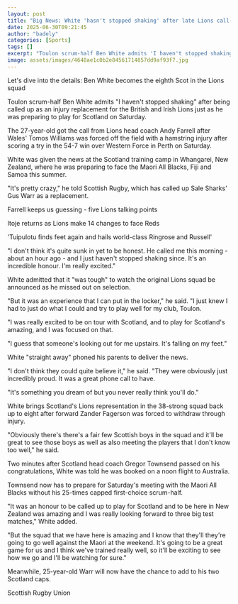 ```yaml
---
layout: post
title: "Big News: White 'hasn't stopped shaking' after late Lions call-up"
date: 2025-06-30T09:21:45
author: "badely"
categories: [Sports]
tags: []
excerpt: "Toulon scrum-half Ben White admits 'I haven't stopped shaking' after being called up as an injury replacement for the British and Irish Lions just as "
image: assets/images/4648ae1c0b2e84561714857dd9af93f7.jpg
---
```


Let's dive into the details: Ben White becomes the eighth Scot in the Lions squad

Toulon scrum-half Ben White admits "I haven't stopped shaking" after being called up as an injury replacement for the British and Irish Lions just as he was preparing to play for Scotland on Saturday.

The 27-year-old got the call from Lions head coach Andy Farrell after Wales' Tomos Williams was forced off the field with a hamstring injury after scoring a try in the 54-7 win over Western Force in Perth on Saturday.

White was given the news at the Scotland training camp in Whangarei, New Zealand, where he was preparing to face the Maori All Blacks, Fiji and Samoa this summer.

"It's pretty crazy," he told Scottish Rugby, which has called up Sale Sharks' Gus Warr as a replacement. 

Farrell keeps us guessing - five Lions talking points

Itoje returns as Lions make 14 changes to face Reds 

'Tuipulotu finds feet again and hails world-class Ringrose and Russell'

"I don't think it's quite sunk in yet to be honest. He called me this morning - about an hour ago - and I just haven't stopped shaking since. It's an incredible honour. I'm really excited."

White admitted that it "was tough" to watch the original Lions squad be announced as he missed out on selection.

"But it was an experience that I can put in the locker," he said. "I just knew I had to just do what I could and try to play well for my club, Toulon.

"I was really excited to be on tour with Scotland, and to play for Scotland's amazing, and I was focused on that. 

"I guess that someone's looking out for me upstairs. It's falling on my feet."

White "straight away" phoned his parents to deliver the news.

"I don't think they could quite believe it," he said. "They were obviously just incredibly proud. It was a great phone call to have.

"It's something you dream of but you never really think you'll do."

White brings Scotland's Lions representation in the 38-strong squad back up to eight after forward Zander Fagerson was forced to withdraw through injury.

"Obviously there's there's a fair few Scottish boys in the squad and it'll be great to see those boys as well as also meeting the players that I don't know too well," he said.

Two minutes after Scotland head coach Gregor Townsend passed on his congratulations, White was told he was booked on a noon flight to Australia.

Townsend now has to prepare for Saturday's meeting with the Maori All Blacks without his 25-times capped first-choice scrum-half.

"It was an honour to be called up to play for Scotland and to be here in New Zealand was amazing and I was really looking forward to three big test matches," White added. 

"But the squad that we have here is amazing and I know that they'll they're going to go well against the Maori at the weekend. It's going to be a great game for us and I think we've trained really well, so it'll be exciting to see how we go and I'll be watching for sure."

Meanwhile, 25-year-old Warr will now have the chance to add to his two Scotland caps.

Scottish Rugby Union

